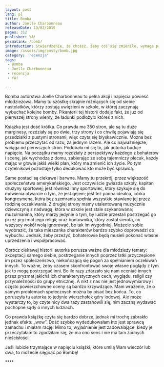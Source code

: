 ```yaml
---
layout: post
lang: pl
title: Bomba
author: Joelle Charbonneau
releaseDate: 13/02/2019
pages: 352
publisher: YA!
permalink: /bomb/
introduction: Stwierdzenie, że chcesz, żeby coś się zmieniło, wymaga prawdziwej siły i odwagi, a jeszcze trudniej jest podjąć próbę zmiany.
image: /assets/img/posty/bomb.jpg
category: 'recenzja'
tags:
 - Bomba
 - Joelle Charbonneau
 - recenzja
 - YA!

---
```


  Bomba autorstwa Joelle Charbonneau to pełna akcji i napięcia powieść młodzieżowa. Mamy tu szóstkę skrajnie różniących się od siebie nastolatków, którzy zostają uwięzieni w szkole, w której zaczynają wybuchać kolejne bomby. Pikanterii tej historii dodaje fakt, że już od pierwszej strony wiemy, że ładunki podłożyło któreś z nich.

  Książka jest dość krótka. Co prawda ma 350 stron, ale są tu duże marginesy, rozdziały są po dwie, trzy strony i co chwilę pojawiają się przedziałki z pustymi stronami, więc czyta się błyskawicznie. Można bez problemu przeczytać od razu, za jednym razem. Ale co najważniejsze, wciąga od pierwszych stron. Podobało mi się to, jak autorka buduje napięcie. Na początku mamy rozdziały z perspektywy każdego z bohaterów i scenę, jak wychodzą z domu, zabierając ze sobą tajemniczy plecak, każdy mając w głowie jakiś wielki plan, który ma zmienić ich życie. Po tym czytelnikowi pozostaje tylko dedukować kto może być sprawcą.

  Same postaci są ciekawe i barwne. Mamy tu przekrój, przez większość społeczeństwa amerykańskiego. Jest oczywiście gwiazda szkoły, kapitan drużyny sportowej; jest również inny sportowiec, który szykuje się do mówienia otwarcie o tym, że jest gejem; jest też panna idealna, córka kongresmena, która bez szemrania spełnia wszystkie stawiane jej przez rodzinę oczekiwania. Z drugiej strony mamy utalentowaną muzycznie dziewczynę z nadwagą, która w szkole jest stale szykanowana; muzułmanina, który marzy jedynie o tym, by ludzie przestali postrzegać go przez pryzmat jego religii; oraz buntownika, który został sierotą, co wszyscy wokół wolą ignorować, bo tak im wygodniej. Możecie sobie wyobrazić, że taka mieszanka charakterów bardzo szybko doprowadzi do wybuchu. Jednak, żeby przeżyć, bohaterowie będą musieli pokonać własne uprzedzenia i współpracować.

  Oprócz ciekawej historii autorka porusza ważne dla młodzieży tematy: akceptacji samego siebie, postrzeganie innych poprzez łatki przyczepione im przez społeczeństwo, niekończącą się pogoń za spełnianiem oczekiwań innych. To ważne, żeby czasem skonfrontować swoje własne poglądy z tym jak to mogą postrzegać inni. Bo ile razy zdarzało się nam oceniać innych przez pryzmat jakichś ich charakterystycznych cech, wyglądu, religii czy przynależności do grupy etnicznej. A nikt z nas nie jest jednowymiarowy i często powierzchowne oceny są bardzo krzywdzące. Mam wrażenie, że o samym problemach społecznych można by pisać bez końca. To, co poruszyła tu autorka to jedynie wierzchołek góry lodowej. Ale może wystarczy to, by czytelnicy dwa razy zastanowili się, nim zaczną wydawać pochopne sądy o innych ludziach.

  Co prawda książkę czyta się bardzo dobrze, jednak mi trochę zabrakło jednak efektu „wow”. Dość szybko wydedukowałam kto jest sprawcą zamachu i miałam rację. Mimo to, wyjaśnienie jest zadowalające, kiedy je przeczytałam to zgodziłam się, że ma ono sens i nie ma tam żadnych nieścisłości.

  Jeśli lubicie trzymające w napięciu książki, które umilą Wam wieczór lub dwa, to możecie sięgnąć po Bombę!

  \*\*\*\*
